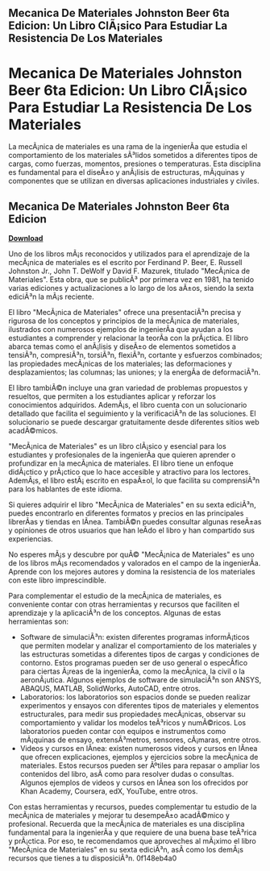 ## Mecanica De Materiales Johnston Beer 6ta Edicion: Un Libro ClÃ¡sico Para Estudiar La Resistencia De Los Materiales

  
# Mecanica De Materiales Johnston Beer 6ta Edicion: Un Libro ClÃ¡sico Para Estudiar La Resistencia De Los Materiales
  
La mecÃ¡nica de materiales es una rama de la ingenierÃ­a que estudia el comportamiento de los materiales sÃ³lidos sometidos a diferentes tipos de cargas, como fuerzas, momentos, presiones o temperaturas. Esta disciplina es fundamental para el diseÃ±o y anÃ¡lisis de estructuras, mÃ¡quinas y componentes que se utilizan en diversas aplicaciones industriales y civiles.
 
## Mecanica De Materiales Johnston Beer 6ta Edicion


[**Download**](https://www.google.com/url?q=https%3A%2F%2Fgeags.com%2F2tKGwa&sa=D&sntz=1&usg=AOvVaw1Ye5ZjAko5bbfP_LMTp4yM)

  
Uno de los libros mÃ¡s reconocidos y utilizados para el aprendizaje de la mecÃ¡nica de materiales es el escrito por Ferdinand P. Beer, E. Russell Johnston Jr., John T. DeWolf y David F. Mazurek, titulado "MecÃ¡nica de Materiales". Esta obra, que se publicÃ³ por primera vez en 1981, ha tenido varias ediciones y actualizaciones a lo largo de los aÃ±os, siendo la sexta ediciÃ³n la mÃ¡s reciente.
  
El libro "MecÃ¡nica de Materiales" ofrece una presentaciÃ³n precisa y rigurosa de los conceptos y principios de la mecÃ¡nica de materiales, ilustrados con numerosos ejemplos de ingenierÃ­a que ayudan a los estudiantes a comprender y relacionar la teorÃ­a con la prÃ¡ctica. El libro abarca temas como el anÃ¡lisis y diseÃ±o de elementos sometidos a tensiÃ³n, compresiÃ³n, torsiÃ³n, flexiÃ³n, cortante y esfuerzos combinados; las propiedades mecÃ¡nicas de los materiales; las deformaciones y desplazamientos; las columnas; las uniones; y la energÃ­a de deformaciÃ³n.
  
El libro tambiÃ©n incluye una gran variedad de problemas propuestos y resueltos, que permiten a los estudiantes aplicar y reforzar los conocimientos adquiridos. AdemÃ¡s, el libro cuenta con un solucionario detallado que facilita el seguimiento y la verificaciÃ³n de las soluciones. El solucionario se puede descargar gratuitamente desde diferentes sitios web acadÃ©micos.
  
"MecÃ¡nica de Materiales" es un libro clÃ¡sico y esencial para los estudiantes y profesionales de la ingenierÃ­a que quieren aprender o profundizar en la mecÃ¡nica de materiales. El libro tiene un enfoque didÃ¡ctico y prÃ¡ctico que lo hace accesible y atractivo para los lectores. AdemÃ¡s, el libro estÃ¡ escrito en espaÃ±ol, lo que facilita su comprensiÃ³n para los hablantes de este idioma.
  
Si quieres adquirir el libro "MecÃ¡nica de Materiales" en su sexta ediciÃ³n, puedes encontrarlo en diferentes formatos y precios en las principales librerÃ­as y tiendas en lÃ­nea. TambiÃ©n puedes consultar algunas reseÃ±as y opiniones de otros usuarios que han leÃ­do el libro y han compartido sus experiencias.
  
No esperes mÃ¡s y descubre por quÃ© "MecÃ¡nica de Materiales" es uno de los libros mÃ¡s recomendados y valorados en el campo de la ingenierÃ­a. Aprende con los mejores autores y domina la resistencia de los materiales con este libro imprescindible.
  
Para complementar el estudio de la mecÃ¡nica de materiales, es conveniente contar con otras herramientas y recursos que faciliten el aprendizaje y la aplicaciÃ³n de los conceptos. Algunas de estas herramientas son:
  
- Software de simulaciÃ³n: existen diferentes programas informÃ¡ticos que permiten modelar y analizar el comportamiento de los materiales y las estructuras sometidas a diferentes tipos de cargas y condiciones de contorno. Estos programas pueden ser de uso general o especÃ­fico para ciertas Ã¡reas de la ingenierÃ­a, como la mecÃ¡nica, la civil o la aeronÃ¡utica. Algunos ejemplos de software de simulaciÃ³n son ANSYS, ABAQUS, MATLAB, SolidWorks, AutoCAD, entre otros.
- Laboratorios: los laboratorios son espacios donde se pueden realizar experimentos y ensayos con diferentes tipos de materiales y elementos estructurales, para medir sus propiedades mecÃ¡nicas, observar su comportamiento y validar los modelos teÃ³ricos y numÃ©ricos. Los laboratorios pueden contar con equipos e instrumentos como mÃ¡quinas de ensayo, extensÃ³metros, sensores, cÃ¡maras, entre otros.
- Videos y cursos en lÃ­nea: existen numerosos videos y cursos en lÃ­nea que ofrecen explicaciones, ejemplos y ejercicios sobre la mecÃ¡nica de materiales. Estos recursos pueden ser Ãºtiles para repasar o ampliar los contenidos del libro, asÃ­ como para resolver dudas o consultas. Algunos ejemplos de videos y cursos en lÃ­nea son los ofrecidos por Khan Academy, Coursera, edX, YouTube, entre otros.

Con estas herramientas y recursos, puedes complementar tu estudio de la mecÃ¡nica de materiales y mejorar tu desempeÃ±o acadÃ©mico y profesional. Recuerda que la mecÃ¡nica de materiales es una disciplina fundamental para la ingenierÃ­a y que requiere de una buena base teÃ³rica y prÃ¡ctica. Por eso, te recomendamos que aproveches al mÃ¡ximo el libro "MecÃ¡nica de Materiales" en su sexta ediciÃ³n, asÃ­ como los demÃ¡s recursos que tienes a tu disposiciÃ³n.
 0f148eb4a0
